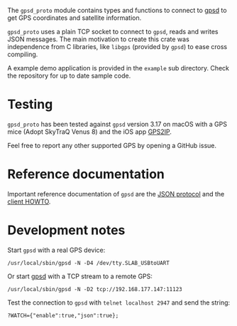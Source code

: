 The `gpsd_proto` module contains types and functions to connect to
[gpsd](http://catb.org/gpsd/) to get GPS coordinates and satellite
information.

`gpsd_proto` uses a plain TCP socket to connect to `gpsd`, reads
and writes JSON messages. The main motivation to create this crate
was independence from C libraries, like `libgps` (provided by
`gpsd`) to ease cross compiling.

A example demo application is provided in the `example` sub
directory. Check the repository for up to date sample code.

# Testing

`gpsd_proto` has been tested against `gpsd` version 3.17 on macOS
with a GPS mice (Adopt SkyTraQ Venus 8) and the iOS app
[GPS2IP](http://www.capsicumdreams.com/iphone/gps2ip/).

Feel free to report any other supported GPS by opening a GitHub
issue.

# Reference documentation

Important reference documentation of `gpsd` are the [JSON
protocol](http://www.catb.org/gpsd/gpsd_json.html) and the [client
HOWTO](http://catb.org/gpsd/client-howto.html).

# Development notes

Start `gpsd` with a real GPS device:

```
/usr/local/sbin/gpsd -N -D4 /dev/tty.SLAB_USBtoUART
```

Or start [gpsd](http://catb.org/gpsd/gpsd.html) with a TCP stream to a remote GPS:

```
/usr/local/sbin/gpsd -N -D2 tcp://192.168.177.147:11123
```

Test the connection to `gpsd` with `telnet localhost 2947` and send the string:

```
?WATCH={"enable":true,"json":true};
```
